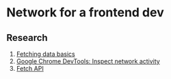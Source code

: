 # Network for a frontend dev

## Research
1. [Fetching data basics](https://developer.mozilla.org/ru/docs/Learn/JavaScript/Client-side_web_APIs/Fetching_data)
2. [Google Chrome DevTools: Inspect network activity](https://developer.chrome.com/docs/devtools/network/)
3. [Fetch API](https://developer.mozilla.org/ru/docs/Web/API/Fetch_API)
